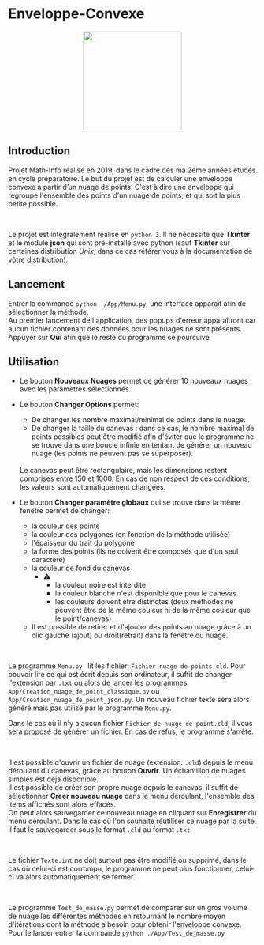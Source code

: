 # Enveloppe-Convexe

<p align="center">

<img  src="https://upload.wikimedia.org/wikipedia/commons/thumb/2/24/Logo_ESEO_GROUPE.jpg/1280px-Logo_ESEO_GROUPE.jpg" width="200" height="">

</p>

## Introduction

Projet Math-Info réalisé en 2019, dans le cadre des ma 2ème années études en cycle préparatoire.
Le but du projet est de calculer une enveloppe convexe à partir d’un nuage de points.
C'est à dire une enveloppe qui regroupe l'ensemble des points d'un nuage de points, et qui soit la plus petite possible.

</br>

Le projet est intégralement réalisé en `python 3`. Il ne nécessite que __Tkinter__ et le module __json__ qui sont pré-installé avec python (sauf __Tkinter__ sur certaines distribution _Unix_, dans ce cas référer vous à la documentation de vôtre distribution).

## Lancement

Entrer la commande `python ./App/Menu.py`, une interface apparaît afin de sélectionner la méthode.
</br>
Au premier lancement de l'application, des popups d'erreur apparaîtront car aucun fichier contenant des données pour les nuages ne sont présents. Appuyer sur __Oui__ afin que le reste du programme se poursuive

## Utilisation

+ Le bouton __Nouveaux Nuages__ permet de générer 10 nouveaux nuages avec les paramètres sélectionnés.

* Le bouton __Changer Options__ permet:
  * De changer les nombre maximal/minimal de points dans le nuage.
  * De changer la taille du canevas : dans ce cas, le nombre maximal de points possibles peut être modifié afin d'éviter que le programme ne se trouve dans une boucle infinie en tentant de générer un nouveau nuage (les points ne peuvent pas se superposer).
  </br>
  Le canevas peut être rectangulaire, mais les dimensions restent comprises entre 150 et 1000. En cas de non respect de ces conditions, les valeurs sont automatiquement changées.

* Le bouton __Changer paramètre globaux__ qui se trouve dans la même fenêtre permet de changer:
  * la couleur des points
  * la couleur des polygones (en fonction de la méthode utilisée)
  * l'épaisseur du trait du polygone
  * la forme des points (ils ne doivent être composés que d'un seul caractère)
  * la couleur de fond du canevas
    * :warning:
      * la couleur noire est interdite
      * la couleur blanche n'est disponible que pour le canevas
      * les couleurs doivent être distinctes (deux méthodes ne peuvent être de la même couleur ni de la même couleur que le point/canevas)
  * Il est possible de retirer et d'ajouter des points au nuage grâce à un clic gauche (ajout) ou droit(retrait) dans la fenêtre du nuage.

</br>

Le programme `Menu.py ` lit les fichier: `Fichier nuage de points.cld`. Pour pouvoir lire ce qui est écrit depuis son ordinateur, il suffit de changer l'extension par `.txt` ou alors de lancer les programmes `App/Creation_nuage_de_point_classique.py` ou `App/Creation_nuage_de_point_json.py`.
Un nouveau fichier texte sera alors généré mais pas utilisé par le programme `Menu.py`.

Dans le cas où il n'y a aucun fichier `Fichier de nuage de point.cld`, il vous sera proposé de générer un fichier. En cas de refus, le programme s'arrête.

</br>

Il est possible d'ouvrir un fichier de nuage (extension: `.cld`) depuis le menu déroulant du canevas, grâce au bouton __Ouvrir__.
Un échantillon de nuages simples est déjà disponible.
</br>
Il est possible de créer son propre nuage depuis le canevas, il suffit de sélectionner __Creer nouveau nuage__ dans le menu déroulant, l'ensemble des items affichés sont alors effacés.
</br>
On peut alors sauvegarder ce nouveau nuage en cliquant sur __Enregistrer__ du menu déroulant.
Dans le cas où l'on souhaite réutiliser ce nuage par la suite, il faut le sauvegarder sous le format `.cld` au format `.txt`

</br>

Le fichier `Texte.int` ne doit surtout pas être modifié ou supprimé, dans le cas où celui-ci est corrompu, le programme ne peut plus fonctionner, celui-ci va alors automatiquement se fermer.

</br>

Le programme `Test_de_masse.py` permet de comparer sur un gros volume de nuage les différentes méthodes en retournant le nombre moyen d'itérations dont la méthode a besoin pour obtenir l'enveloppe convexe.
</br>
Pour le lancer entrer la commande `python ./App/Test_de_masse.py`
